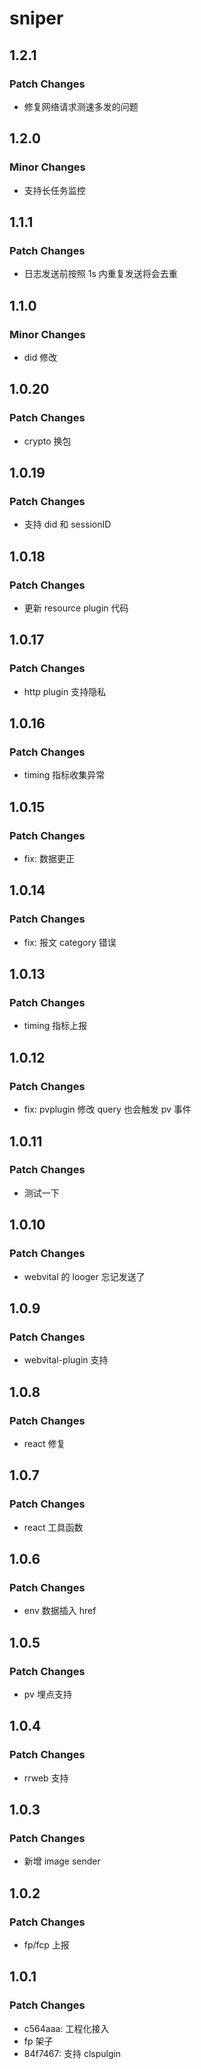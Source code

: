 # sniper

## 1.2.1

### Patch Changes

- 修复网络请求测速多发的问题

## 1.2.0

### Minor Changes

- 支持长任务监控

## 1.1.1

### Patch Changes

- 日志发送前按照 1s 内重复发送将会去重

## 1.1.0

### Minor Changes

- did 修改

## 1.0.20

### Patch Changes

- crypto 换包

## 1.0.19

### Patch Changes

- 支持 did 和 sessionID

## 1.0.18

### Patch Changes

- 更新 resource plugin 代码

## 1.0.17

### Patch Changes

- http plugin 支持隐私

## 1.0.16

### Patch Changes

- timing 指标收集异常

## 1.0.15

### Patch Changes

- fix: 数据更正

## 1.0.14

### Patch Changes

- fix: 报文 category 错误

## 1.0.13

### Patch Changes

- timing 指标上报

## 1.0.12

### Patch Changes

- fix: pvplugin 修改 query 也会触发 pv 事件

## 1.0.11

### Patch Changes

- 测试一下

## 1.0.10

### Patch Changes

- webvital 的 looger 忘记发送了

## 1.0.9

### Patch Changes

- webvital-plugin 支持

## 1.0.8

### Patch Changes

- react 修复

## 1.0.7

### Patch Changes

- react 工具函数

## 1.0.6

### Patch Changes

- env 数据插入 href

## 1.0.5

### Patch Changes

- pv 埋点支持

## 1.0.4

### Patch Changes

- rrweb 支持

## 1.0.3

### Patch Changes

- 新增 image sender

## 1.0.2

### Patch Changes

- fp/fcp 上报

## 1.0.1

### Patch Changes

- c564aaa: 工程化接入
- fp 架子
- 84f7467: 支持 clspulgin
